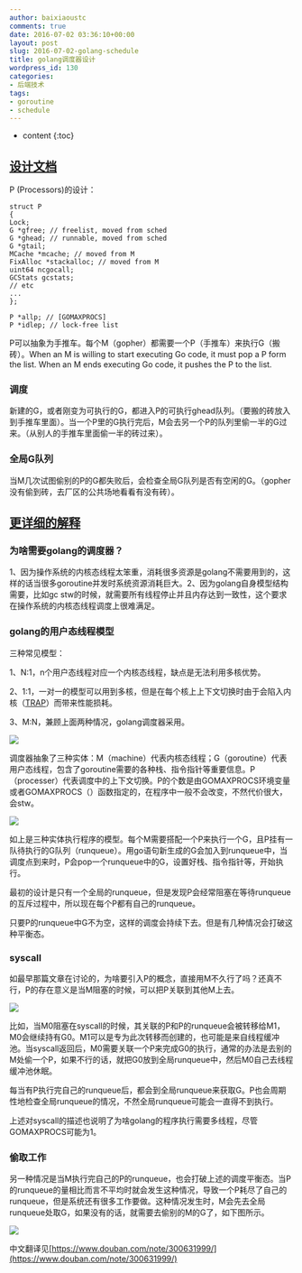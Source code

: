 ```yaml
---
author: baixiaoustc
comments: true
date: 2016-07-02 03:36:10+00:00
layout: post
slug: 2016-07-02-golang-schedule
title: golang调度器设计
wordpress_id: 130
categories:
- 后端技术
tags:
- goroutine
- schedule
---
```


* content 
{:toc}

## [设计文档](https://docs.google.com/document/d/1TTj4T2JO42uD5ID9e89oa0sLKhJYD0Y_kqxDv3I3XMw/edit#)


P (Processors)的设计：

    
    struct P
    {
    Lock;
    G *gfree; // freelist, moved from sched
    G *ghead; // runnable, moved from sched
    G *gtail;
    MCache *mcache; // moved from M
    FixAlloc *stackalloc; // moved from M
    uint64 ncgocall;
    GCStats gcstats;
    // etc
    ...
    };
    
    P *allp; // [GOMAXPROCS]
    P *idlep; // lock-free list
    


P可以抽象为手推车。每个M（gopher）都需要一个P（手推车）来执行G（搬砖）。When an M is willing to start executing Go code, it must pop a P form the list. When an M ends executing Go code, it pushes the P to the list.


### 调度


新建的G，或者刚变为可执行的G，都进入P的可执行ghead队列。（要搬的砖放入到手推车里面）。当一个P里的G执行完后，M会去另一个P的队列里偷一半的G过来。（从别人的手推车里面偷一半的砖过来）。


### 全局G队列


当M几次试图偷别的P的G都失败后，会检查全局G队列是否有空闲的G。（gopher没有偷到砖，去厂区的公共场地看看有没有砖）。


## [更详细的解释](http://morsmachine.dk/go-scheduler)




### 为啥需要golang的调度器？


1、因为操作系统的内核态线程太笨重，消耗很多资源是golang不需要用到的，这样的话当很多goroutine并发时系统资源消耗巨大。2、因为golang自身模型结构需要，比如gc stw的时候，就需要所有线程停止并且内存达到一致性，这个要求在操作系统的内核态线程调度上很难满足。


### golang的用户态线程模型


三种常见模型：

1、N:1，n个用户态线程对应一个内核态线程，缺点是无法利用多核优势。

2、1:1，一对一的模型可以用到多核，但是在每个核上上下文切换时由于会陷入内核（[TRAP](https://en.wikipedia.org/wiki/Trap_(computing))）而带来性能损耗。

3、M:N，兼顾上面两种情况，golang调度器采用。

![](http://morsmachine.dk/our-cast.jpg)

调度器抽象了三种实体：M（machine）代表内核态线程；G（goroutine）代表用户态线程，包含了goroutine需要的各种栈、指令指针等重要信息。P（processer）代表调度中的上下文切换。P的个数是由GOMAXPROCS环境变量或者GOMAXPROCS（）函数指定的，在程序中一般不会改变，不然代价很大，会stw。


![](http://morsmachine.dk/in-motion.jpg)




如上是三种实体执行程序的模型。每个M需要搭配一个P来执行一个G，且P挂有一队待执行的G队列（runqueue）。用go语句新生成的G会加入到runqueue中，当调度点到来时，P会pop一个runqueue中的G，设置好栈、指令指针等，开始执行。




最初的设计是只有一个全局的runqueue，但是发现P会经常阻塞在等待runqueue的互斥过程中，所以现在每个P都有自己的runqueue。




只要P的runqueue中G不为空，这样的调度会持续下去。但是有几种情况会打破这种平衡态。




### syscall


如最早那篇文章在讨论的，为啥要引入P的概念，直接用M不久行了吗？还真不行，P的存在意义是当M阻塞的时候，可以把P关联到其他M上去。

![](http://morsmachine.dk/syscall.jpg)

比如，当M0阻塞在syscall的时候，其关联的P和P的runqueue会被转移给M1，M0会继续持有G0。M1可以是专为此次转移而创建的，也可能是来自线程缓冲池。当syscall返回后，M0需要关联一个P来完成G0的执行，通常的办法是去别的M处偷一个P，如果不行的话，就把G0放到全局runqueue中，然后M0自己去线程缓冲池休眠。

每当有P执行完自己的runqueue后，都会到全局runqueue来获取G。P也会周期性地检查全局runqueue的情况，不然全局runqueue可能会一直得不到执行。

上述对syscall的描述也说明了为啥golang的程序执行需要多线程，尽管GOMAXPROCS可能为1。


### 偷取工作


另一种情况是当M执行完自己的P的runqueue，也会打破上述的调度平衡态。当P的runqueue的量相比而言不平均时就会发生这种情况，导致一个P耗尽了自己的runqueue，但是系统还有很多工作要做。这种情况发生时，M会先去全局runqueue处取G，如果没有的话，就需要去偷别的M的G了，如下图所示。

![](http://morsmachine.dk/steal.jpg)



中文翻译见[https://www.douban.com/note/300631999/](https://www.douban.com/note/300631999/)
